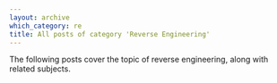 ```yaml
---
layout: archive
which_category: re
title: All posts of category 'Reverse Engineering'
---
```


The following posts cover the topic of reverse engineering, along
with related subjects.